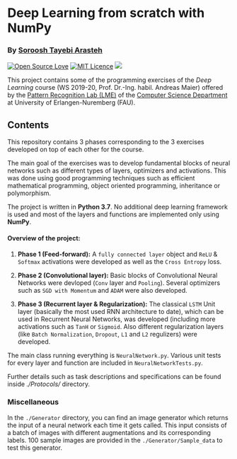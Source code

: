 # Deep Learning from scratch with NumPy

### By [Soroosh Tayebi Arasteh](https://github.com/tayebiarasteh)

[![Open Source Love](https://badges.frapsoft.com/os/v2/open-source.svg?v=103)](https://github.com/ellerbrock/open-source-badges/)
[![MIT Licence](https://badges.frapsoft.com/os/mit/mit.svg?v=103)](https://opensource.org/licenses/mit-license.php)
[![](https://img.shields.io/badge/contributions-welcome-brightgreen.svg?style=flat)](https://github.com/starasteh/DeepLearning_from_scratch/pulls)

This project contains some of the programming exercises of the *Deep Learning* course (WS 2019-20, Prof. Dr.-Ing. habil. Andreas Maier) offered by the [Pattern Recognition Lab (LME)](https://lme.tf.fau.de/) of the [Computer Science Department](https://www.informatik.uni-erlangen.de/) at University of Erlangen-Nuremberg (FAU).



## Contents
This repository contains 3 phases corresponding to the 3 exercises developed on top of each other for the course.

The main goal of the exercises was to develop fundamental blocks of neural networks such as different types of layers, optimizers and activations. This was done using good programming techniques such as efficient mathematical programming, object oriented programming, inheritance or polymorphism.

The project is written in **Python 3.7**. No additional deep learning framework is used and most of the layers and functions are implemented only using **NumPy**.

#### Overview of the project:


1. **Phase 1 (Feed-forward):** A `fully connected layer` object and `ReLU` & `Softmax` activations were developed as well as the `Cross Entropy` loss.

2. **Phase 2 (Convolutional layer):** Basic blocks of Convolutional Neural Networks were devloped (`Conv` layer and `Pooling`). Several optimizers such as `SGD with Momentum` and `ADAM` were also developed.

3. **Phase 3 (Recurrent layer & Regularization):** The classical `LSTM` Unit layer (basically the most used RNN architecture to date), which can be used in Recurrent Neural Networks, was developed (including more activations such as `TanH` or `Sigmoid`. Also different regularization layers (like `Batch Normalization`, `Dropout`, `L1` and `L2` regulizers) were developed.

The main class running everything is `NeuralNetwork.py`. Various unit tests for every layer and function are included in `NeuralNetworkTests.py`.

Further details such as task descriptions and specifications can be found inside *./Protocols/* directory.

### Miscellaneous
In the `./Generator` directory, you can find an image generator which returns the input of a neural network each time it gets called.
This input consists of a batch of images with different augmentations and its corresponding labels. 100 sample images are provided in the `./Generator/Sample_data` to test this generator.
